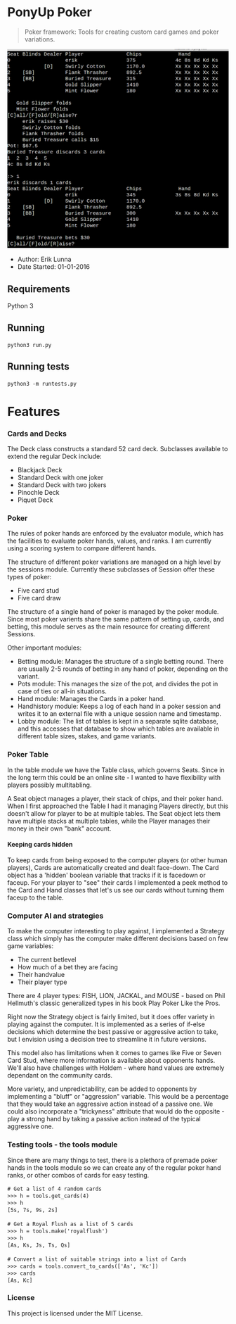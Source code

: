 PonyUp Poker
===============

> Poker framework: Tools for creating custom card games and poker variations.

![](ponyup.png)

* Author: Erik Lunna
* Date Started: 01-01-2016

## Requirements

Python 3

## Running 
```
python3 run.py
```

## Running tests
```
python3 -m runtests.py
```

# Features

### Cards and Decks
The Deck class constructs a standard 52 card deck. Subclasses available to extend the regular Deck include:
* Blackjack Deck
* Standard Deck with one joker
* Standard Deck with two jokers
* Pinochle Deck
* Piquet Deck

### Poker 
The rules of poker hands are enforced by the evaluator module, which has the
facilities to evaluate poker hands, values, and ranks. I am currently using a
scoring system to compare different hands. 

The structure of different poker variations are managed on a high level by the
sessions module. Currently these subclasses of Session offer these types of poker:
* Five card stud
* Five card draw

The structure of a single hand of poker is managed by the poker module. Since
most poker varients share the same pattern of setting up, cards, and betting,
this module serves as the main resource for creating different Sessions.

Other important modules:
* Betting module: Manages the structure of a single betting round. There are
    usually 2-5 rounds of betting in any hand of poker, depending on the
    variant.
* Pots module: This manages the size of the pot, and divides the pot in case
    of ties or all-in situations.
* Hand module: Manages the Cards in a poker hand.
* Handhistory module: Keeps a log of each hand in a poker session and writes
    it to an external file with a unique session name and timestamp.
* Lobby module: The list of tables is kept in a separate sqlite database,
    and this accesses that database to show which tables are available in
    different table sizes, stakes, and game variants.

### Poker Table
In the table module we have the Table class, which governs Seats. Since in the
long term this could be an online site - I wanted to have flexibility with
players possibly multitabling. 

A Seat object manages a player, their stack of chips, and their poker hand. When 
I first approached the Table I had it managing Players directly, but this
doesn't allow for player to be at multiple tables. The Seat object lets them
have multiple stacks at multiple tables, while the Player manages their money in
their own "bank" account.

#### Keeping cards hidden

To keep cards from being exposed to the computer players (or other human
players), Cards are automatically created and dealt face-down. The Card object
has a 'hidden' boolean variable that tracks if it is facedown or faceup. For your player
to "see" their cards I implemented a peek method to the Card and Hand classes
that let's us see our cards without turning them faceup to the table.


### Computer AI and strategies
To make the computer interesting to play against, I implemented a Strategy class
which simply has the computer make different decisions based on few game
variables:
* The current betlevel
* How much of a bet they are facing
* Their handvalue
* Their player type

There are 4 player types: FISH, LION, JACKAL, and MOUSE - based on Phil
Hellmuth's classic generalized types in his book Play Poker Like the Pros.

Right now the Strategy object is fairly limited, but it does offer variety in
playing against the computer. It is implemented as a series of if-else decisions
which determine the best passive or aggressive action to take, but I envision 
using a decision tree to streamline it in future versions.

This model also has limitations when it comes to games like Five or Seven Card
Stud, where more information is available about opponents hands. We'll also have
challenges with Holdem - where hand values are extremely dependant on the
community cards.

More variety, and unpredictability, can be added to opponents by implementing a
"bluff" or "aggression" variable. This would be a percentage that they would take an
aggressive action instead of a passive one. We could also incorporate a
"trickyness" attribute that would do the opposite - play a strong hand by taking
a passive action instead of the typical aggressive one.


### Testing tools - the tools module
Since there are many things to test, there is a plethora of premade poker hands
in the tools module so we can create any of the regular poker hand ranks, or
other combos of cards for easy testing.
```
# Get a list of 4 random cards
>>> h = tools.get_cards(4) 
>>> h
[5s, 7s, 9s, 2s]

# Get a Royal Flush as a list of 5 cards
>>> h = tools.make('royalflush')
>>> h
[As, Ks, Js, Ts, Qs]

# Convert a list of suitable strings into a list of Cards
>>> cards = tools.convert_to_cards(['As', 'Kc'])  
>>> cards
[As, Kc]
```

### License

This project is licensed under the MIT License.
